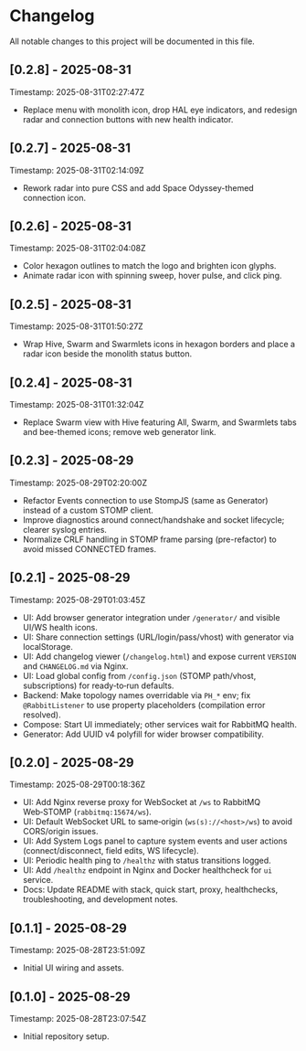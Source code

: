 # Changelog

All notable changes to this project will be documented in this file.

## [0.2.8] - 2025-08-31
Timestamp: 2025-08-31T02:27:47Z

- Replace menu with monolith icon, drop HAL eye indicators, and redesign radar and connection buttons with new health indicator.

## [0.2.7] - 2025-08-31
Timestamp: 2025-08-31T02:14:09Z

- Rework radar into pure CSS and add Space Odyssey-themed connection icon.

## [0.2.6] - 2025-08-31
Timestamp: 2025-08-31T02:04:08Z

- Color hexagon outlines to match the logo and brighten icon glyphs.
- Animate radar icon with spinning sweep, hover pulse, and click ping.

## [0.2.5] - 2025-08-31
Timestamp: 2025-08-31T01:50:27Z

- Wrap Hive, Swarm and Swarmlets icons in hexagon borders and place a radar icon beside the monolith status button.

## [0.2.4] - 2025-08-31
Timestamp: 2025-08-31T01:32:04Z

- Replace Swarm view with Hive featuring All, Swarm, and Swarmlets tabs and bee-themed icons; remove web generator link.

## [0.2.3] - 2025-08-29
Timestamp: 2025-08-29T02:20:00Z

- Refactor Events connection to use StompJS (same as Generator) instead of a custom STOMP client.
- Improve diagnostics around connect/handshake and socket lifecycle; clearer syslog entries.
- Normalize CRLF handling in STOMP frame parsing (pre-refactor) to avoid missed CONNECTED frames.

## [0.2.1] - 2025-08-29
Timestamp: 2025-08-29T01:03:45Z

- UI: Add browser generator integration under `/generator/` and visible UI/WS health icons.
- UI: Share connection settings (URL/login/pass/vhost) with generator via localStorage.
- UI: Add changelog viewer (`/changelog.html`) and expose current `VERSION` and `CHANGELOG.md` via Nginx.
- UI: Load global config from `/config.json` (STOMP path/vhost, subscriptions) for ready‑to‑run defaults.
- Backend: Make topology names overridable via `PH_*` env; fix `@RabbitListener` to use property placeholders (compilation error resolved).
- Compose: Start UI immediately; other services wait for RabbitMQ health.
- Generator: Add UUID v4 polyfill for wider browser compatibility.

## [0.2.0] - 2025-08-29
Timestamp: 2025-08-29T00:18:36Z

- UI: Add Nginx reverse proxy for WebSocket at `/ws` to RabbitMQ Web‑STOMP (`rabbitmq:15674/ws`).
- UI: Default WebSocket URL to same‑origin (`ws(s)://<host>/ws`) to avoid CORS/origin issues.
- UI: Add System Logs panel to capture system events and user actions (connect/disconnect, field edits, WS lifecycle).
- UI: Periodic health ping to `/healthz` with status transitions logged.
- UI: Add `/healthz` endpoint in Nginx and Docker healthcheck for `ui` service.
- Docs: Update README with stack, quick start, proxy, healthchecks, troubleshooting, and development notes.

## [0.1.1] - 2025-08-29
Timestamp: 2025-08-28T23:51:09Z

- Initial UI wiring and assets.

## [0.1.0] - 2025-08-29
Timestamp: 2025-08-28T23:07:54Z

- Initial repository setup.
